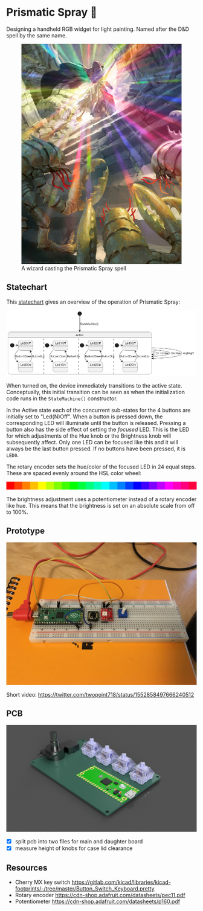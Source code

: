 # Prismatic Spray 🌈

Designing a handheld RGB widget for light painting.
Named after the D&D spell by the same name.

<figure>
  <a href="https://forgottenrealms.fandom.com/wiki/Prismatic_spray">
    <img src="img/Prismatic_spray-5e.jpg"
         alt="Wizard casting the Prismatic Spray spell">
  </a>
  <figcaption>A wizard casting the Prismatic Spray spell</figcaption>
</figure>

## Statechart

This [statechart](https://statecharts.dev/) gives an overview of the operation of Prismatic Spray:

![Statechart diagram](doc/statemachine.png)

When turned on, the device immediately transitions to the active state.
Conceptually, this initial transition can be seen as when the initialization code runs in the `StateMachine()` constructor.

In the Active state each of the concurrent sub-states for the 4 buttons are initially set
to "Led(N)Off". When a button is pressed down, the corresponding LED will illuminate until the button is released.
Pressing a button also has the side effect of setting the _focused_ LED.
This is the LED for which adjustments of the Hue knob or the Brightness knob will subsequently affect.
Only one LED can be focused like this and it will always be the last button pressed.
If no buttons have been pressed, it is `LED0`. 

The rotary encoder sets the hue/color of the focused LED in 24 equal steps.
These are spaced evenly around the HSL color wheel:

![colorwheel](doc/swatch.png)

The brightness adjustment uses a potentiometer instead of a rotary encoder like hue.
This means that the brightness is set on an absolute scale from off to 100%.

## Prototype

![Prototype photo](img/IMG_0859.JPG)

Short video: https://twitter.com/twopoint718/status/1552858497666240512

## PCB

![PCB Rendering](img/prismatic-spray-render.png)
- [x] split pcb into two files for main and daughter board
- [x] measure height of knobs for case lid clearance

## Resources

- Cherry MX key switch https://gitlab.com/kicad/libraries/kicad-footprints/-/tree/master/Button_Switch_Keyboard.pretty
- Rotary encoder https://cdn-shop.adafruit.com/datasheets/pec11.pdf
- Potentiometer https://cdn-shop.adafruit.com/datasheets/p160.pdf

